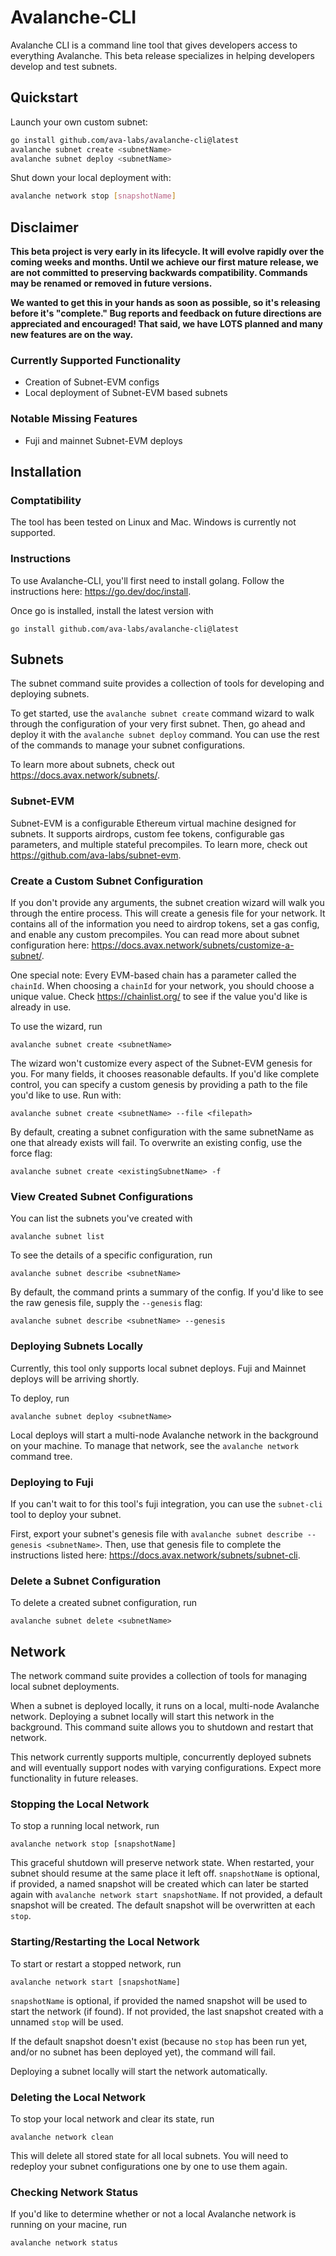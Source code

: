 # Avalanche-CLI

Avalanche CLI is a command line tool that gives developers access to everything Avalanche. This beta release specializes in helping developers develop and test subnets.

## Quickstart

Launch your own custom subnet:
```bash
go install github.com/ava-labs/avalanche-cli@latest
avalanche subnet create <subnetName>
avalanche subnet deploy <subnetName>
```

Shut down your local deployment with:
```bash
avalanche network stop [snapshotName]
```

## Disclaimer

**This beta project is very early in its lifecycle. It will evolve rapidly over the coming weeks and months. Until we achieve our first mature release, we are not committed to preserving backwards compatibility. Commands may be renamed or removed in future versions.**

**We wanted to get this in your hands as soon as possible, so it's releasing before it's "complete." Bug reports and feedback on future directions are appreciated and encouraged! That said, we have LOTS planned and many new features are on the way.**

### Currently Supported Functionality
- Creation of Subnet-EVM configs
- Local deployment of Subnet-EVM based subnets

### Notable Missing Features
- Fuji and mainnet Subnet-EVM deploys

## Installation

### Comptatibility
The tool has been tested on Linux and Mac. Windows is currently not supported.

### Instructions

To use Avalanche-CLI, you'll first need to install golang. Follow the instructions here: https://go.dev/doc/install.

Once go is installed, install the latest version with

`go install github.com/ava-labs/avalanche-cli@latest`

## Subnets

The subnet command suite provides a collection of tools for developing and deploying subnets.

To get started, use the `avalanche subnet create` command wizard to walk through the configuration of your very first subnet. Then, go ahead and deploy it with the `avalanche subnet deploy` command. You can use the rest of the commands to manage your subnet configurations.

To learn more about subnets, check out https://docs.avax.network/subnets/.

### Subnet-EVM

Subnet-EVM is a configurable Ethereum virtual machine designed for subnets. It supports airdrops, custom fee tokens, configurable gas parameters, and multiple stateful precompiles. To learn more, check out https://github.com/ava-labs/subnet-evm.

### Create a Custom Subnet Configuration

If you don't provide any arguments, the subnet creation wizard will walk you through the entire process. This will create a genesis file for your network. It contains all of the information you need to airdrop tokens, set a gas config, and enable any custom precompiles. You can read more about subnet configuration here: https://docs.avax.network/subnets/customize-a-subnet/.

One special note: Every EVM-based chain has a parameter called the `chainId`. When choosing a `chainId` for your network, you should choose a unique value. Check https://chainlist.org/ to see if the value you'd like is already in use.

To use the wizard, run

`avalanche subnet create <subnetName>`

The wizard won't customize every aspect of the Subnet-EVM genesis for you. For many fields, it chooses reasonable defaults. If you'd like complete control, you can specify a custom genesis by providing a path to the file you'd like to use. Run with:

`avalanche subnet create <subnetName> --file <filepath>`

By default, creating a subnet configuration with the same subnetName as one that already exists will fail. To overwrite an existing config, use the force flag:

`avalanche subnet create <existingSubnetName> -f`

### View Created Subnet Configurations

You can list the subnets you've created with

`avalanche subnet list`

To see the details of a specific configuration, run

`avalanche subnet describe <subnetName>`

By default, the command prints a summary of the config. If you'd like to see the raw genesis file, supply the `--genesis` flag:

`avalanche subnet describe <subnetName> --genesis`

### Deploying Subnets Locally

Currently, this tool only supports local subnet deploys. Fuji and Mainnet deploys will be arriving shortly.

To deploy, run

`avalanche subnet deploy <subnetName>`

Local deploys will start a multi-node Avalanche network in the background on your machine. To manage that network, see the `avalanche network` command tree.

### Deploying to Fuji
If you can't wait to for this tool's fuji integration, you can use the `subnet-cli` tool to deploy your subnet.

First, export your subnet's genesis file with `avalanche subnet describe --genesis <subnetName>`. Then, use that genesis file to complete the instructions listed here: https://docs.avax.network/subnets/subnet-cli.

### Delete a Subnet Configuration

To delete a created subnet configuration, run

`avalanche subnet delete <subnetName>`

## Network

The network command suite provides a collection of tools for managing local subnet deployments.

When a subnet is deployed locally, it runs on a local, multi-node Avalanche network. Deploying a subnet locally will start this network in the background. This command suite allows you to shutdown and restart that network.

This network currently supports multiple, concurrently deployed subnets and will eventually support nodes with varying configurations. Expect more functionality in future releases.

### Stopping the Local Network

To stop a running local network, run

`avalanche network stop [snapshotName]`

This graceful shutdown will preserve network state. When restarted, your subnet should resume at the same place it left off.
`snapshotName` is optional, if provided, a named snapshot will be created which can later be started again with `avalanche network start snapshotName`.
If not provided, a default snapshot will be created. The default snapshot will be overwritten at each `stop`.

### Starting/Restarting the Local Network

To start or restart a stopped network, run

`avalanche network start [snapshotName]`

`snapshotName` is optional, if provided the named snapshot will be used to start the network (if found).
If not provided, the last snapshot created with a unnamed `stop` will be used.

If the default snapshot doesn't exist (because no `stop` has been run yet, and/or no subnet has been deployed yet), the command will fail.

Deploying a subnet locally will start the network automatically.

### Deleting the Local Network

To stop your local network and clear its state, run

`avalanche network clean`

This will delete all stored state for all local subnets. You will need to redeploy your subnet configurations one by one to use them again.

### Checking Network Status

If you'd like to determine whether or not a local Avalanche network is running on your macine, run

`avalanche network status`
